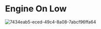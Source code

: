 # Engine On Low
![7434eab5-eced-49c4-8a08-7abcf96ffa64](https://user-images.githubusercontent.com/101172144/168332678-6e7a298e-9346-4db8-b6f8-a08d6415079b.jpg)

